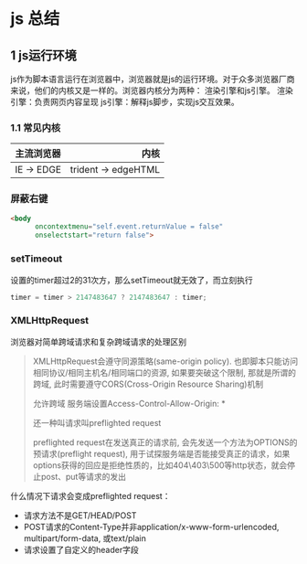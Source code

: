 # js 总结

## 1 js运行环境

js作为脚本语言运行在浏览器中，浏览器就是js的运行环境。对于众多浏览器厂商来说，他们的内核又是一样的。浏览器内核分为两种： 渲染引擎和js引擎。
渲染引擎：负责网页内容呈现
js引擎：解释js脚步，实现js交互效果。

### 1.1 常见内核
主流浏览器|内核
:--|--:
IE -> EDGE | trident -> edgeHTML


### 屏蔽右键

```Html
<body 
      oncontextmenu="self.event.returnValue = false"
      onselectstart="return false">
```

### setTimeout

设置的timer超过2的31次方，那么setTimeout就无效了，而立刻执行

```js
timer = timer > 2147483647 ? 2147483647 : timer;
```



### XMLHttpRequest

浏览器对简单跨域请求和复杂跨域请求的处理区别

> XMLHttpRequest会遵守同源策略(same-origin policy). 也即脚本只能访问相同协议/相同主机名/相同端口的资源, 如果要突破这个限制, 那就是所谓的跨域, 此时需要遵守CORS(Cross-Origin Resource Sharing)机制
>
> 允许跨域 服务端设置Access-Control-Allow-Origin: *
>
> 还一种叫请求叫preflighted request
>
> preflighted request在发送真正的请求前, 会先发送一个方法为OPTIONS的预请求(preflight request), 用于试探服务端是否能接受真正的请求，如果options获得的回应是拒绝性质的，比如404\403\500等http状态，就会停止post、put等请求的发出

什么情况下请求会变成preflighted request：

- 请求方法不是GET/HEAD/POST
- POST请求的Content-Type并非application/x-www-form-urlencoded, multipart/form-data, 或text/plain
- 请求设置了自定义的header字段